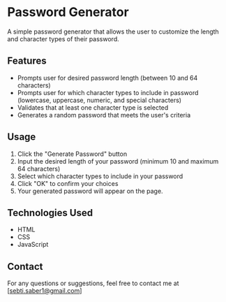 # Password Generator

A simple password generator that allows the user to customize the length and character types of their password.

## Features
- Prompts user for desired password length (between 10 and 64 characters)
- Prompts user for which character types to include in password (lowercase, uppercase, numeric, and special characters)
- Validates that at least one character type is selected
- Generates a random password that meets the user's criteria

## Usage
1. Click the "Generate Password" button
2. Input the desired length of your password (minimum 10 and maximum 64 characters)
3. Select which character types to include in your password
4. Click "OK" to confirm your choices
5. Your generated password will appear on the page.

## Technologies Used
- HTML
- CSS
- JavaScript

## Contact
For any questions or suggestions, feel free to contact me at [sebti.saber1@gmail.com]

